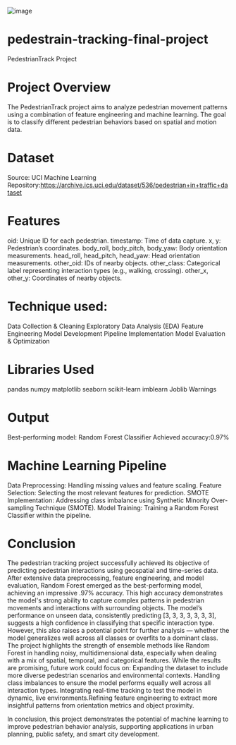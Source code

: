 ![image](https://github.com/user-attachments/assets/d0f49df6-bdf2-4204-ac0f-51c9705e3afb)

# pedestrain-tracking-final-project
PedestrianTrack Project

# Project Overview

The PedestrianTrack project aims to analyze pedestrian movement patterns using a combination of feature engineering and machine learning. The goal is to classify different pedestrian behaviors based on spatial and motion data.
# Dataset
Source:
UCI Machine Learning Repository:https://archive.ics.uci.edu/dataset/536/pedestrian+in+traffic+dataset

# Features
oid: Unique ID for each pedestrian.
timestamp: Time of data capture.
x, y: Pedestrian’s coordinates.
body_roll, body_pitch, body_yaw: Body orientation measurements.
head_roll, head_pitch, head_yaw: Head orientation measurements.
other_oid: IDs of nearby objects.
other_class: Categorical label representing interaction types (e.g., walking, crossing).
other_x, other_y: Coordinates of nearby objects.

# Technique used:
Data Collection & Cleaning
Exploratory Data Analysis (EDA)
Feature Engineering
Model Development
Pipeline Implementation
Model Evaluation & Optimization

# Libraries Used
pandas
numpy
matplotlib
seaborn
scikit-learn
imblearn
Joblib 
Warnings 
# Output
Best-performing model: Random Forest Classifier
Achieved accuracy:0.97%
# Machine Learning Pipeline
Data Preprocessing: Handling missing values and feature scaling.
Feature Selection: Selecting the most relevant features for prediction.
SMOTE Implementation: Addressing class imbalance using Synthetic Minority Over-sampling Technique (SMOTE).
Model Training: Training a Random Forest Classifier within the pipeline.
# Conclusion
The pedestrian tracking project successfully achieved its objective of predicting pedestrian interactions using geospatial and time-series data. After extensive data preprocessing, feature engineering, and model evaluation, Random Forest emerged as the best-performing model, achieving an impressive .97% accuracy. This high accuracy demonstrates the model's strong ability to capture complex patterns in pedestrian movements and interactions with surrounding objects.
The model’s performance on unseen data, consistently predicting [3, 3, 3, 3, 3, 3, 3], suggests a high confidence in classifying that specific interaction type. However, this also raises a potential point for further analysis — whether the model generalizes well across all classes or overfits to a dominant class.
The project highlights the strength of ensemble methods like Random Forest in handling noisy, multidimensional data, especially when dealing with a mix of spatial, temporal, and categorical features. While the results are promising, future work could focus on:
Expanding the dataset to include more diverse pedestrian scenarios and environmental contexts.
Handling class imbalances to ensure the model performs equally well across all interaction types.
Integrating real-time tracking to test the model in dynamic, live environments.Refining feature engineering to extract more insightful patterns from orientation metrics and object proximity.

In conclusion, this project demonstrates the potential of machine learning to improve pedestrian behavior analysis, supporting applications in urban planning, public safety, and smart city development.
